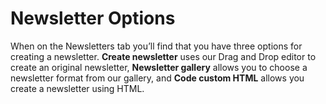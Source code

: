 # Newsletter Options

When on the Newsletters tab you’ll find that you have three options for creating a newsletter. 
**Create newsletter** uses our Drag and Drop editor to create an original newsletter, 
**Newsletter gallery** allows you to choose a newsletter format from our gallery, and **Code custom HTML** allows you create a 
newsletter using HTML.
